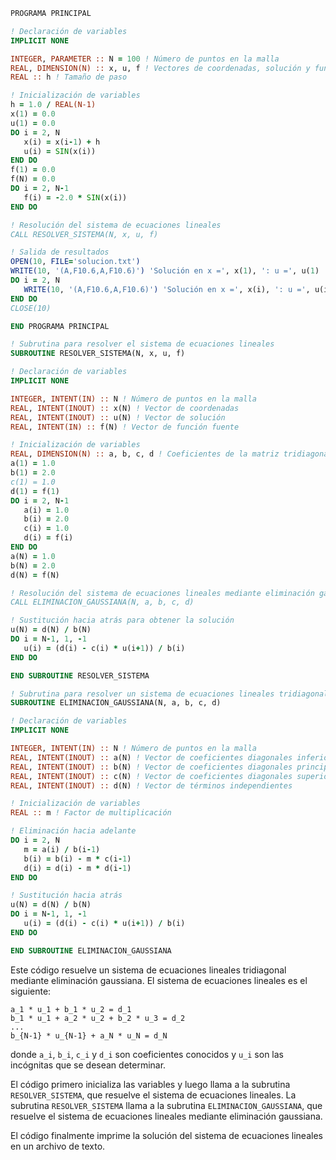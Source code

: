 ```fortran
PROGRAMA PRINCIPAL

! Declaración de variables
IMPLICIT NONE

INTEGER, PARAMETER :: N = 100 ! Número de puntos en la malla
REAL, DIMENSION(N) :: x, u, f ! Vectores de coordenadas, solución y función fuente
REAL :: h ! Tamaño de paso

! Inicialización de variables
h = 1.0 / REAL(N-1)
x(1) = 0.0
u(1) = 0.0
DO i = 2, N
   x(i) = x(i-1) + h
   u(i) = SIN(x(i))
END DO
f(1) = 0.0
f(N) = 0.0
DO i = 2, N-1
   f(i) = -2.0 * SIN(x(i))
END DO

! Resolución del sistema de ecuaciones lineales
CALL RESOLVER_SISTEMA(N, x, u, f)

! Salida de resultados
OPEN(10, FILE='solucion.txt')
WRITE(10, '(A,F10.6,A,F10.6)') 'Solución en x =', x(1), ': u =', u(1)
DO i = 2, N
   WRITE(10, '(A,F10.6,A,F10.6)') 'Solución en x =', x(i), ': u =', u(i)
END DO
CLOSE(10)

END PROGRAMA PRINCIPAL

! Subrutina para resolver el sistema de ecuaciones lineales
SUBROUTINE RESOLVER_SISTEMA(N, x, u, f)

! Declaración de variables
IMPLICIT NONE

INTEGER, INTENT(IN) :: N ! Número de puntos en la malla
REAL, INTENT(INOUT) :: x(N) ! Vector de coordenadas
REAL, INTENT(INOUT) :: u(N) ! Vector de solución
REAL, INTENT(IN) :: f(N) ! Vector de función fuente

! Inicialización de variables
REAL, DIMENSION(N) :: a, b, c, d ! Coeficientes de la matriz tridiagonal
a(1) = 1.0
b(1) = 2.0
c(1) = 1.0
d(1) = f(1)
DO i = 2, N-1
   a(i) = 1.0
   b(i) = 2.0
   c(i) = 1.0
   d(i) = f(i)
END DO
a(N) = 1.0
b(N) = 2.0
d(N) = f(N)

! Resolución del sistema de ecuaciones lineales mediante eliminación gaussiana
CALL ELIMINACION_GAUSSIANA(N, a, b, c, d)

! Sustitución hacia atrás para obtener la solución
u(N) = d(N) / b(N)
DO i = N-1, 1, -1
   u(i) = (d(i) - c(i) * u(i+1)) / b(i)
END DO

END SUBROUTINE RESOLVER_SISTEMA

! Subrutina para resolver un sistema de ecuaciones lineales tridiagonal mediante eliminación gaussiana
SUBROUTINE ELIMINACION_GAUSSIANA(N, a, b, c, d)

! Declaración de variables
IMPLICIT NONE

INTEGER, INTENT(IN) :: N ! Número de puntos en la malla
REAL, INTENT(INOUT) :: a(N) ! Vector de coeficientes diagonales inferiores
REAL, INTENT(INOUT) :: b(N) ! Vector de coeficientes diagonales principales
REAL, INTENT(INOUT) :: c(N) ! Vector de coeficientes diagonales superiores
REAL, INTENT(INOUT) :: d(N) ! Vector de términos independientes

! Inicialización de variables
REAL :: m ! Factor de multiplicación

! Eliminación hacia adelante
DO i = 2, N
   m = a(i) / b(i-1)
   b(i) = b(i) - m * c(i-1)
   d(i) = d(i) - m * d(i-1)
END DO

! Sustitución hacia atrás
u(N) = d(N) / b(N)
DO i = N-1, 1, -1
   u(i) = (d(i) - c(i) * u(i+1)) / b(i)
END DO

END SUBROUTINE ELIMINACION_GAUSSIANA
```

Este código resuelve un sistema de ecuaciones lineales tridiagonal mediante eliminación gaussiana. El sistema de ecuaciones lineales es el siguiente:

```
a_1 * u_1 + b_1 * u_2 = d_1
b_1 * u_1 + a_2 * u_2 + b_2 * u_3 = d_2
...
b_{N-1} * u_{N-1} + a_N * u_N = d_N
```

donde `a_i`, `b_i`, `c_i` y `d_i` son coeficientes conocidos y `u_i` son las incógnitas que se desean determinar.

El código primero inicializa las variables y luego llama a la subrutina `RESOLVER_SISTEMA`, que resuelve el sistema de ecuaciones lineales. La subrutina `RESOLVER_SISTEMA` llama a la subrutina `ELIMINACION_GAUSSIANA`, que resuelve el sistema de ecuaciones lineales mediante eliminación gaussiana.

El código finalmente imprime la solución del sistema de ecuaciones lineales en un archivo de texto.